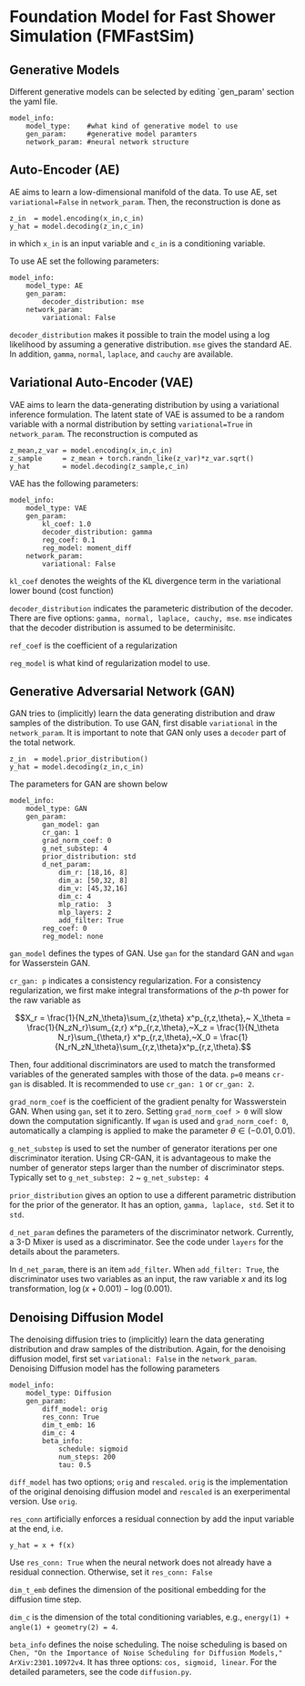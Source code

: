 # Foundation Model for Fast Shower Simulation (FMFastSim)

## Generative Models

Different generative models can be selected by editing `gen_param' section the yaml file.

```
model_info:
    model_type:    #what kind of generative model to use
    gen_param:     #generative model paramters
    network_param: #neural network structure
```

## Auto-Encoder (AE)
AE aims to learn a low-dimensional manifold of the data. To use AE, set `variational=False` in `network_param`. Then, the reconstruction is done as

```
z_in  = model.encoding(x_in,c_in)
y_hat = model.decoding(z_in,c_in) 
```
in which `x_in` is an input variable and `c_in` is a conditioning variable.

To use AE set the following parameters:
```
model_info:
    model_type: AE
    gen_param:     
        decoder_distribution: mse    
    network_param: 
        variational: False
```
`decoder_distribution` makes it possible to train the model using a log likelihood by assuming a generative distribution. `mse` gives the standard AE. In addition, `gamma`, `normal`, `laplace`, and `cauchy` are available.


## Variational Auto-Encoder (VAE)
VAE aims to learn the data-generating distribution by using a variational inference formulation. The latent state of VAE is assumed to be a random variable with a normal distribution by setting `variational=True` in `network_param`. The reconstruction is computed as
```
z_mean,z_var = model.encoding(x_in,c_in)
z_sample     = z_mean + torch.randn_like(z_var)*z_var.sqrt()
y_hat        = model.decoding(z_sample,c_in)
```

VAE has the following parameters:
```
model_info:
    model_type: VAE
    gen_param:                  
        kl_coef: 1.0
        decoder_distribution: gamma  
        reg_coef: 0.1
        reg_model: moment_diff
    network_param: 
        variational: False
```
`kl_coef` denotes the weights of the KL divergence term in the variational lower bound (cost function)

`decoder_distribution` indicates the parameteric distribution of the decoder. There are five options: `gamma, normal, laplace, cauchy, mse`. `mse` indicates that the decoder distribution is assumed to be determinisitc.

`ref_coef` is the coefficient of a regularization

`reg_model` is what kind of regularization model to use.

## Generative Adversarial Network (GAN)
GAN tries to (implicitly) learn the data generating distribution and draw samples of the distribution. To use GAN, first disable `variational` in the `network_param`. It is important to note that GAN only uses a `decoder` part of the total network.
```
z_in  = model.prior_distribution()
y_hat = model.decoding(z_in,c_in)
```
The parameters for GAN are shown below
```
model_info:
    model_type: GAN              
    gen_param:
        gan_model: gan         
        cr_gan: 1                
        grad_norm_coef: 0
        g_net_substep: 4         
        prior_distribution: std  
        d_net_param:             
            dim_r: [18,16, 8]
            dim_a: [50,32, 8]
            dim_v: [45,32,16]
            dim_c: 4
            mlp_ratio:  3
            mlp_layers: 2
            add_filter: True     
        reg_coef: 0              
        reg_model: none          
```
`gan_model` defines the types of GAN. Use `gan` for the standard GAN and `wgan` for Wasserstein GAN.

`cr_gan: p` indicates a consistency regularization. For a consistency regularization, we first make integral transformations of the $p$-th power for the raw variable as
```math
X_r = \frac{1}{N_zN_\theta}\sum_{z,\theta} x^p_{r,z,\theta},~ X_\theta = \frac{1}{N_zN_r}\sum_{z,r} x^p_{r,z,\theta},~X_z = \frac{1}{N_\theta N_r}\sum_{\theta,r} x^p_{r,z,\theta},~X_0 = \frac{1}{N_rN_zN_\theta}\sum_{r,z,\theta}x^p_{r,z,\theta}.
```
Then, four additional discriminators are used to match the transformed variables of the generated samples with those of the data. `p=0` means `cr-gan` is disabled. It is recommended to use `cr_gan: 1` or `cr_gan: 2`.

`grad_norm_coef` is the coefficient of the gradient penalty for Wasswerstein GAN. When using `gan`, set it to zero. Setting `grad_norm_coef > 0` will slow down the computation significantly. If `wgan` is used and `grad_norm_coef: 0`, automatically a clamping is applied to make the parameter $\theta \in (-0.01,0.01)$.

`g_net_substep` is used to set the number of generator iterations per one discriminator iteration. Using CR-GAN, it is advantageous to make the number of generator steps larger than the number of discriminator steps. Typically set to `g_net_substep: 2` ~ `g_net_substep: 4`

`prior_distribution` gives an option to use a different parametric distribution for the prior of the generator. It has an option, `gamma, laplace, std`. Set it to `std`.

`d_net_param` defines the parameters of the discriminator network. Currently, a 3-D Mixer is used as a discriminator. See the code under `layers` for the details about the parameters.

In `d_net_param`, there is an item `add_filter`. When `add_filter: True`, the discriminator uses two variables as an input, the raw variable $x$ and its log transformation, $\log(x+0.001)-\log(0.001)$.

## Denoising Diffusion Model
The denoising diffusion tries to (implicitly) learn the data generating distribution and draw samples of the distribution. Again, for the denoising diffusion model, first set `variational: False` in the `network_param`. Denoising Diffusion model has the following parameters

```
model_info:
    model_type: Diffusion       
    gen_param:                  
        diff_model: orig        
        res_conn: True          
        dim_t_emb: 16           
        dim_c: 4                
        beta_info:              
            schedule: sigmoid
            num_steps: 200
            tau: 0.5
```

`diff_model` has two options; `orig` and `rescaled`. `orig` is the implementation of the original denoising diffusion model and `rescaled` is an exerperimental version. Use `orig`.

`res_conn` artificially enforces a residual connection by add the input variable at the end, i.e.
```
y_hat = x + f(x)
```
Use `res_conn: True` when the neural network does not already have a residual connection. Otherwise, set it `res_conn: False`

`dim_t_emb` defines the dimension of the positional embedding for the diffusion time step. 

`dim_c` is the dimension of the total conditioning variables, e.g., `energy(1) + angle(1) + geometry(2) = 4`.

`beta_info` defines the noise scheduling. The noise scheduling is based on `Chen, "On the Importance of Noise Scheduling for Diffusion Models," ArXiv:2301.10972v4`. It has three options: `cos, sigmoid, linear`. For the detailed parameters, see the code `diffusion.py`.
